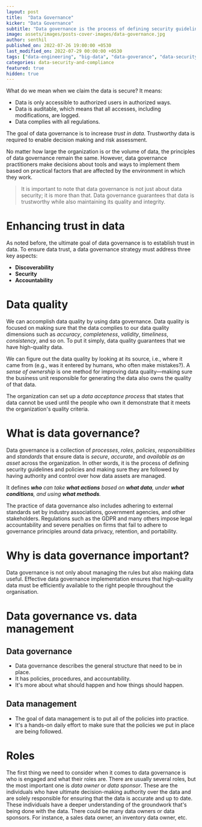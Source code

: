 ```yaml
---
layout: post
title:  "Data Governance"
kicker: "Data Governance"
subtitle: "Data governance is the process of defining security guidelines and policies and making sure they are followed by having authority and control over how data assets are managed."
image: assets/images/posts-cover-images/data-governance.jpg
author: senthil
published_on: 2022-07-26 19:00:00 +0530
last_modified_on: 2022-07-29 00:00:00 +0530
tags: ["data-engineering", "big-data", "data-goverance", "data-security"]
categories: data-security-and-compliance
featured: true
hidden: true
---
```


What do we mean when we claim the data is secure? It means:
- Data is only accessible to authorized users in authorized ways.
- Data is auditable, which means that all accesses, including modifications, are logged.
- Data complies with all regulations.

The goal of data governance is to increase *trust in data*. Trustworthy data is required to enable decision making and risk assessment. 

No matter how large the organization is or the volume of data, the principles of data governance remain the same. However, data governance practitioners make decisions about tools and ways to implement them based on practical factors that are affected by the environment in which they work.

> It is important to note that data governance is not just about data security; it is more than that. Data governance guarantees that data is trustworthy while also maintaining its quality and integrity.

# Enhancing trust in data

As noted before, the ultimate goal of data governance is to establish trust in data. To ensure data trust, a data governance strategy must address three key aspects:
- **Discoverability**
- **Security**
- **Accountability**

# Data quality

We can accomplish data quality by using data governance. Data quality is focused on making sure that the data complies to our data quality dimensions such as *accuracy*, *completeness*, *validity*, *timeliness*, *consistency*, and so on. To put it simply, data quality guarantees that we have high-quality data.

We can figure out the data quality by looking at its source, i.e., where it came from (e.g., was it entered by humans, who often make mistakes?). A *sense of ownership* is one method for improving data quality—making sure the business unit responsible for generating the data also owns the quality of that data. 

The organization can set up a *data acceptance process* that states that data cannot be used until the people who own it demonstrate that it meets the organization's quality criteria.

# What is data governance?

Data governance is a collection of *processes*, *roles*, *policies*, *responsibilities* and *standards* that ensure data is *secure*, *accurate*, and *available as an asset* across the organization. In other words, it is the process of defining security guidelines and policies and making sure they are followed by having authority and control over how data assets are managed. 

It defines ***who** can take **what actions** based on **what data**, under **what conditions**, and using **what methods**.*

The practice of data governance also includes adhering to external standards set by industry associations, government agencies, and other stakeholders. Regulations such as the GDPR and many others impose legal accountability and severe penalties on firms that fail to adhere to governance principles around data privacy, retention, and portability. 

# Why is data governance important?
Data governance is not only about managing the rules but also making data useful. Effective data governance implementation ensures that high-quality data must be efficiently available to the right people throughout the organisation.

# Data governance vs. data management
## Data governance
- Data governance describes the general structure that need to be in place.
- It has policies, procedures, and accountability.
- It's more about what should happen and how things should happen.

## Data management
- The goal of data management is to put all of the policies into practice.
- It's a hands-on daily effort to make sure that the policies we put in place are being followed.

# Roles
The first thing we need to consider when it comes to data governance is who is engaged and what their roles are. There are usually several roles, but the most important one is *data owner* or *data sponsor*. These are the individuals who have ultimate decision-making authority over the data and are solely responsible for ensuring that the data is accurate and up to date. These individuals have a deeper understanding of the groundwork that's being done with the data. There could be many data owners or data sponsors. For instance, a sales data owner, an inventory data owner, etc.